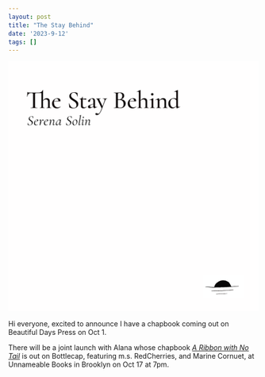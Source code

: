 ```yaml
---
layout: post
title: "The Stay Behind"
date: '2023-9-12'
tags: []
---
```


![chap](/assets/chap.png)

Hi everyone, excited to announce I have a chapbook coming out on Beautiful Days Press on Oct 1. 

There will be a joint launch with Alana whose chapbook <em><a href="https://bottlecap.press/products/ribbon?_pos=1&_sid=c4e682c92&_ss=r">A Ribbon with No Tail</a></em> is out on Bottlecap, featuring m.s. RedCherries, and Marine Cornuet, at Unnameable Books in Brooklyn on Oct 17 at 7pm. 